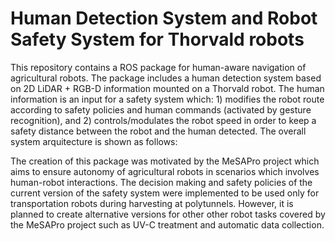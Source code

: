 # Human Detection System and Robot Safety System for Thorvald robots

This repository contains a ROS package for human-aware navigation of agricultural robots. The package includes a human detection system based on 2D LiDAR + RGB-D information mounted on a Thorvald robot. The human information is an input for a safety system which: 1) modifies the robot route according to safety policies and human commands (activated by gesture recognition), and 2) controls/modulates the robot speed in order to keep a safety distance between the robot and the human detected. The overall system arquitecture is shown as follows:



The creation of this package was motivated by the MeSAPro project which aims to ensure autonomy of agricultural robots in scenarios which involves human-robot interactions. The decision making and safety policies of the current version of the safety system were implemented to be used only for transportation robots during harvesting at polytunnels. However, it is planned to create alternative versions for other other robot tasks covered by the MeSAPro project such as UV-C treatment and automatic data collection.
